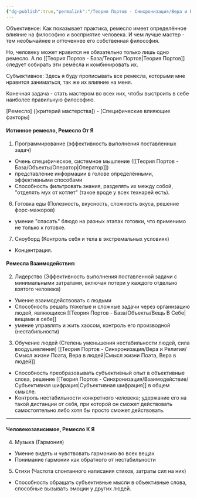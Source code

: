 ```yaml
---
{"dg-publish":true,"permalink":"/Теория Портов - Синхронизация/Вера и Религия/Смысл жизни Творца. Вера в ремесло/"}
---
```


Объективное:
Как показывает практика, ремесло имеет определённое влияние на философию и восприятие человека. И чем лучше мастер - тем необычайнее и отточеннее его собственная философия.

Но, человеку может нравится не обязательно только лишь одно ремесло. А по [[Теория Портов - База/Теория Портов\|Теория Портов]] следует собирать эти ремёсла и комбинировать их.

Субъективное:
Здесь я буду прописывать все ремесла, которыми мне нравится заниматься, так же их влияние на меня.

Конечная задача - стать мастером во всех них, чтобы выстроить в себе наиболее правильную философию.

[Ремесло] ([критерий мастерства]) - [Специфические влияющие факторы]
#### Истинное ремесло, Ремесло От Я

1. Программирование (эффективность выполнения поставленных задач)
- Очень специфическое, системное мышление ([[Теория Портов - База/Объекты/Оператор\|Оператор]])
- представление информации в голове определёнными, эффективными способами
- Способность фильтровать знания, разделять их между собой, "отделять мух от котлет" (такое вроде у всех технарей есть).

6. Готовка еды (Полезность, вкусность, сложность вкуса, решение форс-мажоров)
- умение "спасать" блюдо на разных этапах готовки, что применимо не только к готовке.

7. Сноуборд (Контроль себя и тела в экстремальных условиях)
- Концентрация.
#### Ремесла Взаимодействия: 
2. Лидерство (Эффективность выполнения поставленной задачи с минимальными затратами, включая потери у каждого отдельно взятого человека)
- Умение взаимодействовать с людьми
- Способность решать тяжелые и сложные задачи через организацию людей, являющихся [[Теория Портов - База/Объекты/Вещь В Себе\|вещами в себе]]
- умение управлять и жить хаосом, контроль его производной (нестабильности)
3. Обучение людей (Степень уменьшения нестабильности людей, сила воодушевления) [[Теория Портов - Синхронизация/Вера и Религия/Смысл жизни Поэта, Вера в людей\|Смысл жизни Поэта, Вера в людей]]
- Способность преобразовывать субъективный опыт в объективные слова, решение [[Теория Портов - Синхронизация/Взаимодействие/Субъективная шифрация\|Субъективная шифрация]] в общем смысле.
- Контроль нестабильности конкретного человека; удержание его на такой дистанции от себя, при которой он сможет действовать самостоятельно либо хотя бы просто сможет действовать.
----

#### Человекозависимое, Ремесло К Я

4. Музыка (Гармония)
- Умение видеть и чувствовать гармонию во всех вещах
- Понимание гармонии как обратного от нестабильности

5. Стихи (Частота спонтанного написания стихов, затраты сил на них)
- Способность обращать субъективные мысли в объективные слова, способные вызывать эмоции у других людей.